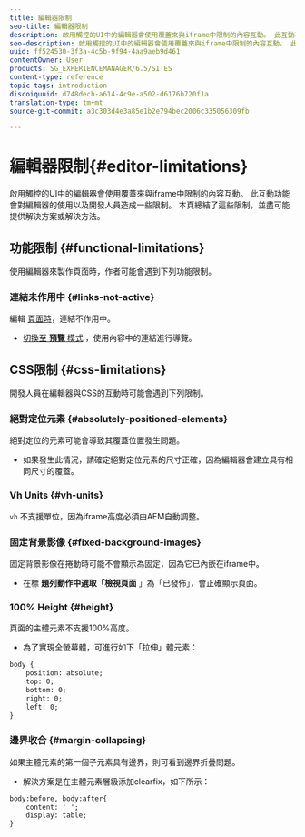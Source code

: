 ```yaml
---
title: 編輯器限制
seo-title: 編輯器限制
description: 啟用觸控的UI中的編輯器會使用覆蓋來與iframe中限制的內容互動。 此互動功能會對編輯器的使用以及開發人員造成一些限制。
seo-description: 啟用觸控的UI中的編輯器會使用覆蓋來與iframe中限制的內容互動。 此互動功能會對編輯器的使用以及開發人員造成一些限制。
uuid: ff524530-3f3a-4c5b-9f94-4aa9aeb9d461
contentOwner: User
products: SG_EXPERIENCEMANAGER/6.5/SITES
content-type: reference
topic-tags: introduction
discoiquuid: d748decb-a614-4c9e-a502-d6176b720f1a
translation-type: tm+mt
source-git-commit: a3c303d4e3a85e1b2e794bec2006c335056309fb

---
```



# 編輯器限制{#editor-limitations}

啟用觸控的UI中的編輯器會使用覆蓋來與iframe中限制的內容互動。 此互動功能會對編輯器的使用以及開發人員造成一些限制。 本頁總結了這些限制，並盡可能提供解決方案或解決方法。

## 功能限制 {#functional-limitations}

使用編輯器來製作頁面時，作者可能會遇到下列功能限制。

### 連結未作用中 {#links-not-active}

編輯 [頁面時](/help/sites-authoring/editing-content.md)，連結不作用中。

* [切換至 **預覽** 模式](/help/sites-authoring/editing-content.md#preview-mode) ，使用內容中的連結進行導覽。

## CSS限制 {#css-limitations}

開發人員在編輯器與CSS的互動時可能會遇到下列限制。

### 絕對定位元素 {#absolutely-positioned-elements}

絕對定位的元素可能會導致其覆蓋位置發生問題。

* 如果發生此情況，請確定絕對定位元素的尺寸正確，因為編輯器會建立具有相同尺寸的覆蓋。

### Vh Units {#vh-units}

`vh` 不支援單位，因為iframe高度必須由AEM自動調整。

### 固定背景影像 {#fixed-background-images}

固定背景影像在捲動時可能不會顯示為固定，因為它已內嵌在iframe中。

* 在標 **題列動作中選取「檢視頁面** 」為「已發佈」，會正確顯示頁面。

### 100% Height {#height}

頁面的主體元素不支援100%高度。

* 為了實現全螢幕體，可進行如下「拉伸」體元素：

```xml
body {
    position: absolute;
    top: 0;
    bottom: 0;
    right: 0;
    left: 0;
}
```

### 邊界收合 {#margin-collapsing}

如果主體元素的第一個子元素具有邊界，則可看到邊界折疊問題。

* 解決方案是在主體元素層級添加clearfix，如下所示：

```xml
body:before, body:after{
    content: ' ';
    display: table;
}
```

